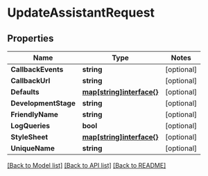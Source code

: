 # UpdateAssistantRequest

## Properties
Name | Type | Notes
------------ | ------------- | -------------
**CallbackEvents** | **string** | [optional] 
**CallbackUrl** | **string** | [optional] 
**Defaults** | [**map[string]interface{}**](.md) | [optional] 
**DevelopmentStage** | **string** | [optional] 
**FriendlyName** | **string** | [optional] 
**LogQueries** | **bool** | [optional] 
**StyleSheet** | [**map[string]interface{}**](.md) | [optional] 
**UniqueName** | **string** | [optional] 

[[Back to Model list]](../README.md#documentation-for-models) [[Back to API list]](../README.md#documentation-for-api-endpoints) [[Back to README]](../README.md)


